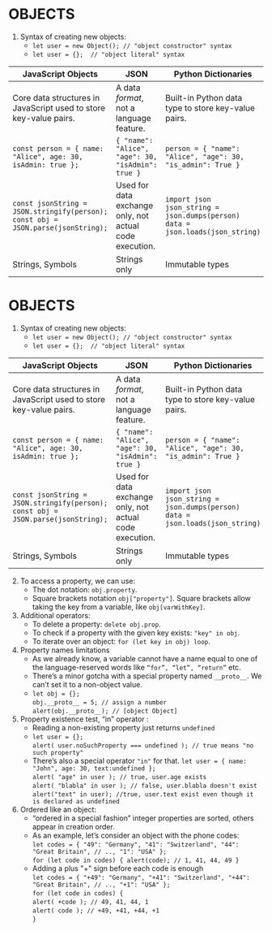# OBJECTS
1. Syntax of creating new objects:
	- `let user = new Object(); // "object constructor" syntax`
	- `let user = {};  // "object literal" syntax`


| JavaScript Objects | JSON | Python Dictionaries |
|--------------------|------|----------------------|
| Core data structures in JavaScript used to store key-value pairs. | A data *format*, not a language feature. | Built-in Python data type to store key-value pairs. |
| `const person = { name: "Alice", age: 30, isAdmin: true };` | `{ "name": "Alice", "age": 30, "isAdmin": true }` | `person = { "name": "Alice", "age": 30, "is_admin": True }` |
| `const jsonString = JSON.stringify(person);`<br>`const obj = JSON.parse(jsonString);` | Used for data exchange only, not actual code execution. | `import json`<br>`json_string = json.dumps(person)`<br>`data = json.loads(json_string)` |
|Strings, Symbols|Strings only|Immutable types|

# OBJECTS
1. Syntax of creating new objects:
	- `let user = new Object(); // "object constructor" syntax`
	- `let user = {};  // "object literal" syntax`


| JavaScript Objects | JSON | Python Dictionaries |
|--------------------|------|----------------------|
| Core data structures in JavaScript used to store key-value pairs. | A data *format*, not a language feature. | Built-in Python data type to store key-value pairs. |
| `const person = { name: "Alice", age: 30, isAdmin: true };` | `{ "name": "Alice", "age": 30, "isAdmin": true }` | `person = { "name": "Alice", "age": 30, "is_admin": True }` |
| `const jsonString = JSON.stringify(person);`<br>`const obj = JSON.parse(jsonString);` | Used for data exchange only, not actual code execution. | `import json`<br>`json_string = json.dumps(person)`<br>`data = json.loads(json_string)` |
|Strings, Symbols|Strings only|Immutable types|


2. To access a property, we can use:
	- The dot notation: `obj.property`.
	- Square brackets notation `obj["property"]`. Square brackets allow taking the key from a variable, like `obj[varWithKey]`.
3. Additional operators:
	- To delete a property: `delete obj.prop`.
	- To check if a property with the given key exists: `"key" in obj`.
	- To iterate over an object: `for (let key in obj) loop`.
4. Property names limitations
	- As we already know, a variable cannot have a name equal to one of the language-reserved words like `“for”, “let”, “return”` etc.
	- There’s a minor gotcha with a special property named `__proto__`. We can’t set it to a non-object value.
	- `let obj = {};` <br>
`obj.__proto__ = 5; // assign a number`<br>
`alert(obj.__proto__); // [object Object]`
5. Property existence test, “in” operator :
	- Reading a non-existing property just returns `undefined` 
	- `let user = {};`<br>
`alert( user.noSuchProperty === undefined ); // true means "no such property"`
	- There’s also a special operator `"in"` for that.
	`let user = { name: "John", age: 30, text:undefined };` <br>
`alert( "age" in user ); // true, user.age exists` <br>
`alert( "blabla" in user ); // false, user.blabla doesn't exist` <br>
`alert("text" in user); //true, user.text exist even though it is declared as undefined`
6. Ordered like an object:
	- “ordered in a special fashion” integer properties are sorted, others appear in creation order.
	- As an example, let’s consider an object with the phone codes: <br>
	`let codes = {
  "49": "Germany",
  "41": "Switzerland",
  "44": "Great Britain",
  // ..,
  "1": "USA"
};`<br>
`for (let code in codes) {
  alert(code); // 1, 41, 44, 49
}`
	- Adding a plus "+" sign before each code is enough <br>
	`let codes = {
  "+49": "Germany",
  "+41": "Switzerland",
  "+44": "Great Britain",
  // ..,
  "+1": "USA"
};`<br>
`for (let code in codes) {`<br>
  `alert( +code ); // 49, 41, 44, 1`<br>
  `alert( code ); // +49, +41, +44, +1`<br>
`}`

